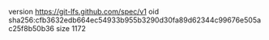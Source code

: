 version https://git-lfs.github.com/spec/v1
oid sha256:cfb3632edb664ec54933b955b3290d30fa89d62344c99676e505ac25f8b50b36
size 1172

